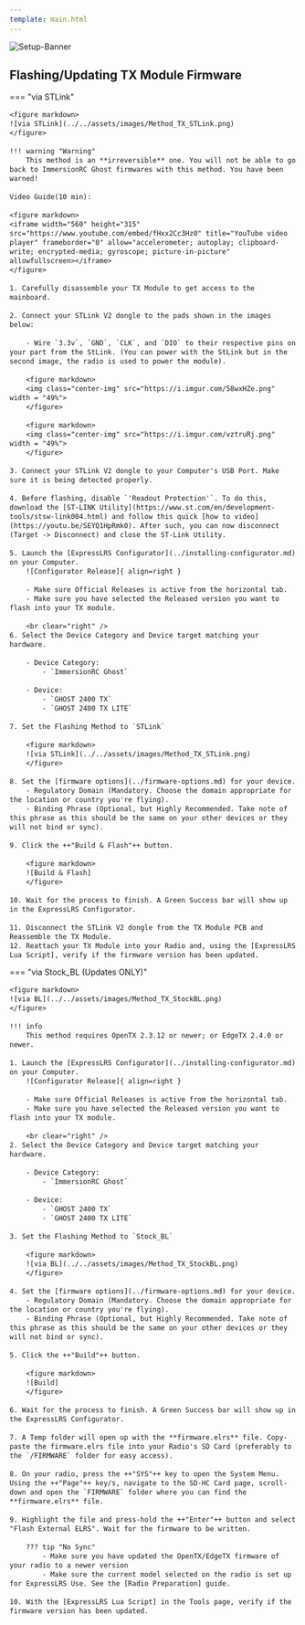 ```yaml
---
template: main.html
---
```


![Setup-Banner](https://raw.githubusercontent.com/ExpressLRS/ExpressLRS-hardware/master/img/quick-start.png)

## Flashing/Updating TX Module Firmware

=== "via STLink"

    <figure markdown>
    ![via STLink](../../assets/images/Method_TX_STLink.png)
    </figure>

    !!! warning "Warning"
        This method is an **irreversible** one. You will not be able to go back to ImmersionRC Ghost firmwares with this method. You have been warned!

    Video Guide(10 min):
    
    <figure markdown>
    <iframe width="560" height="315" src="https://www.youtube.com/embed/fHxx2Cc3Hz0" title="YouTube video player" frameborder="0" allow="accelerometer; autoplay; clipboard-write; encrypted-media; gyroscope; picture-in-picture" allowfullscreen></iframe>
    </figure>

    1. Carefully disassemble your TX Module to get access to the mainboard.

    2. Connect your STLink V2 dongle to the pads shown in the images below:

        - Wire `3.3v`, `GND`, `CLK`, and `DIO` to their respective pins on your part from the StLink. (You can power with the StLink but in the second image, the radio is used to power the module). 

        <figure markdown>
        <img class="center-img" src="https://i.imgur.com/58wxHZe.png" width = "49%">
        </figure>

        <figure markdown>
        <img class="center-img" src="https://i.imgur.com/vztruRj.png" width = "49%">
        </figure>

    3. Connect your STLink V2 dongle to your Computer's USB Port. Make sure it is being detected properly.

    4. Before flashing, disable `'Readout Protection'`. To do this, download the [ST-LINK Utility](https://www.st.com/en/development-tools/stsw-link004.html) and follow this quick [how to video](https://youtu.be/SEYQ1HpRmk0). After such, you can now disconnect (Target -> Disconnect) and close the ST-Link Utility.

    5. Launch the [ExpressLRS Configurator](../installing-configurator.md) on your Computer.
        ![Configurator Release]{ align=right }

        - Make sure Official Releases is active from the horizontal tab.
        - Make sure you have selected the Released version you want to flash into your TX module.

        <br clear="right" />
    6. Select the Device Category and Device target matching your hardware.

        - Device Category:
            - `ImmersionRC Ghost`

        - Device:
            - `GHOST 2400 TX`
            - `GHOST 2400 TX LITE`

    7. Set the Flashing Method to `STLink`

        <figure markdown>
        ![via STLink](../../assets/images/Method_TX_STLink.png)
        </figure>

    8. Set the [firmware options](../firmware-options.md) for your device.
        - Regulatory Domain (Mandatory. Choose the domain appropriate for the location or country you're flying).
        - Binding Phrase (Optional, but Highly Recommended. Take note of this phrase as this should be the same on your other devices or they will not bind or sync).

    9. Click the ++"Build & Flash"++ button.

        <figure markdown>
        ![Build & Flash]
        </figure>
        
    10. Wait for the process to finish. A Green Success bar will show up in the ExpressLRS Configurator.

    11. Disconnect the STLink V2 dongle from the TX Module PCB and Reassemble the TX Module.
    12. Reattach your TX Module into your Radio and, using the [ExpressLRS Lua Script], verify if the firmware version has been updated.

=== "via Stock_BL (Updates ONLY)"

    <figure markdown>
    ![via BL](../../assets/images/Method_TX_StockBL.png)
    </figure>

    !!! info
        This method requires OpenTX 2.3.12 or newer; or EdgeTX 2.4.0 or newer.

    1. Launch the [ExpressLRS Configurator](../installing-configurator.md) on your Computer.
        ![Configurator Release]{ align=right }

        - Make sure Official Releases is active from the horizontal tab.
        - Make sure you have selected the Released version you want to flash into your TX module.

        <br clear="right" />
    2. Select the Device Category and Device target matching your hardware.

        - Device Category:
            - `ImmersionRC Ghost`

        - Device:
            - `GHOST 2400 TX`
            - `GHOST 2400 TX LITE`

    3. Set the Flashing Method to `Stock_BL`

        <figure markdown>
        ![via BL](../../assets/images/Method_TX_StockBL.png)
        </figure>

    4. Set the [firmware options](../firmware-options.md) for your device.
        - Regulatory Domain (Mandatory. Choose the domain appropriate for the location or country you're flying).
        - Binding Phrase (Optional, but Highly Recommended. Take note of this phrase as this should be the same on your other devices or they will not bind or sync).

    5. Click the ++"Build"++ button.

        <figure markdown>
        ![Build]
        </figure>
        
    6. Wait for the process to finish. A Green Success bar will show up in the ExpressLRS Configurator.

    7. A Temp folder will open up with the **firmware.elrs** file. Copy-paste the firmware.elrs file into your Radio's SD Card (preferably to the `/FIRMWARE` folder for easy access).

    8. On your radio, press the ++"SYS"++ key to open the System Menu. Using the ++"Page"++ key/s, navigate to the SD-HC Card page, scroll-down and open the `FIRMWARE` folder where you can find the **firmware.elrs** file.

    9. Highlight the file and press-hold the ++"Enter"++ button and select "Flash External ELRS". Wait for the firmware to be written.

        ??? tip "No Sync"
            - Make sure you have updated the OpenTX/EdgeTX firmware of your radio to a newer version
            - Make sure the current model selected on the radio is set up for ExpressLRS Use. See the [Radio Preparation] guide.

    10. With the [ExpressLRS Lua Script] in the Tools page, verify if the firmware version has been updated.

[Configurator Release]: ../../assets/images/ConfiguratorRelease.png
[Build & Flash]: ../../assets/images/BuildFlash.png
[Build]: ../../assets/images/Build.png
[Radio Preparation]: tx-prep.md
[ExpressLRS Lua Script]: lua-howto.md